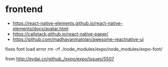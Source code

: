 # frontend

- https://react-native-elements.github.io/react-native-elements/docs/avatar.html
- https://callstack.github.io/react-native-paper/
- https://github.com/madhavanmalolan/awesome-reactnative-ui


fixes font load error
rm -rf ./node_modules/expo/node_modules/expo-font/

from http://eydai.cn/github_/expo/expo/issues/5507
